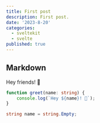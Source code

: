 ```yaml
---
title: First post
description: First post.
date: '2023-8-20'
categories:
  - sveltekit
  - svelte
published: true
---
```


## Markdown

Hey friends! 👋

```ts
function greet(name: string) {
	console.log(`Hey ${name}! 👋`);
}
```

```c#
string name = string.Empty;
```
